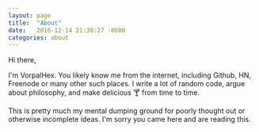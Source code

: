 ```yaml
---
layout: page
title:  "About"
date:   2016-12-14 21:38:27 -0600
categories: about
---
```


Hi there,

I'm VorpalHex. You likely know me from the internet, including Github, HN, Freenode or many other such places. I write a lot of random code, argue about philosophy, and make delicious :cocktail: from time to time.

This is pretty much my mental dumping ground for poorly thought out or otherwise incomplete ideas. I'm sorry you came here and are reading this.
